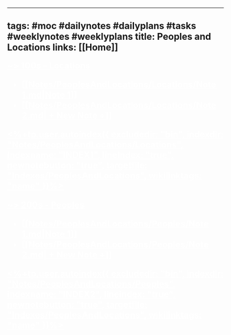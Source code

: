 ----
tags: #moc #dailynotes #dailyplans #tasks #weeklynotes #weeklyplans
title: Peoples and Locations
links: [[Home]]
----
 
<a style="text-decoration: underline; font-weight: bold; font-size: 20; color: white"> ~> 100s - Locations
<!--INDEX1-->
- [[Notes/PeoplesAndLocations/Locations/Note 1.md|Note 1]]
- [[Notes/PeoplesAndLocations/Locations/Note 2.md| + New Note +]]

<%+tp.user.autoindex({ excludedir: "bin", indexdir: "Notes/PeoplesAndLocations/Locations", indexname: "INDEX1", lineindex: "true", newnotebutton: "true", targetfile: "Indexes/PeoplesAndLocations", wikilinktags: "name" })%>
<!--INDEX1-->

<a style="text-decoration: underline; font-weight: bold; font-size: 20; color: white"> ~> 200s - Peoples
<!--INDEX2-->
- [[Notes/PeoplesAndLocations/Peoples/Note 1.md|Note 1]]
- [[Notes/PeoplesAndLocations/Peoples/Note 2.md| + New Note +]]

<%+tp.user.autoindex({ excludedir: "bin", indexdir: "Notes/PeoplesAndLocations/Peoples", indexname: "INDEX2", lineindex: "true", newnotebutton: "true", targetfile: "Indexes/PeoplesAndLocations", wikilinktags: "name" })%>
<!--INDEX2-->
